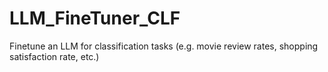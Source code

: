 # LLM_FineTuner_CLF
Finetune an LLM for classification tasks (e.g. movie review rates, shopping satisfaction rate, etc.)
